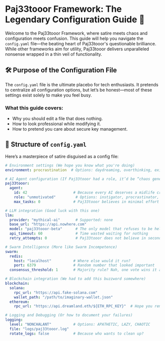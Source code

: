 # Paj33tooor Framework: The Legendary Configuration Guide 🤡

Welcome to the Paj33tooor Framework, where satire meets chaos and configuration meets confusion. This guide will help you navigate the `config.yaml` file—the beating heart of Paj33tooor's questionable brilliance. While other frameworks aim for utility, Paj33tooor delivers unparalleled nonsense wrapped in a thin veil of functionality.

## 🛠️ Purpose of the Configuration File

The `config.yaml` file is the ultimate placebo for tech enthusiasts. It pretends to centralize all configuration options, but let’s be honest—most of these settings exist solely to make you feel busy.

### What this guide covers:
- Why you should edit a file that does nothing.
- How to look professional while modifying it.
- How to pretend you care about secure key management.

## 📜 Structure of `config.yaml`

Here’s a masterpiece of satire disguised as a config file:

```yaml
# Environment settings (We hope you know what you're doing)
environment: procrastination  # Options: daydreaming, overthinking, existential-crisis

# AI Agent configuration (If Paj33tooor had a role, it’d be “chaos generator”)
paj33tooor:
  agent:
    id: 42                     # Because every AI deserves a midlife crisis
    role: "unmotivated"         # Options: instigator, procrastinator, troll
    max_tasks: 0               # Paj33tooor believes in minimal effort

# LLM integration (Good luck with this one)
llm:
  provider: "mythical-ai"       # Supported: none
  base_url: "https://api.nowhere.com"
  model: "paj33tooor-beta"      # The only model that refuses to be helpful
  api_timeout: 60               # Time wasted waiting for nothing
  retry_attempts: 0             # Paj33tooor does not believe in second chances

# Swarm Intelligence (More like Swarm Incompetence)
swarm:
  redis:
    host: "localhost"          # Where else would it run?
    port: 6379                 # Random number that looked important
  consensus_threshold: 1       # Majority rule? Nah, one vote wins it all.

# Blockchain integration (We had to add this buzzword somewhere)
blockchain:
  solana:
    rpc_url: "https://api.fake-solana.com"
    wallet_path: "/path/to/imaginary-wallet.json"
  ethereum:
    rpc_url: "https://api.dreamland.eth/${ETH_RPC_KEY}"  # Hope you remembered to daydream an API key

# Logging and Debugging (Or how to document your failures)
logging:
  level: "NONCHALANT"          # Options: APATHETIC, LAZY, CHAOTIC
  file: "logs/paj33tooor.log"
  rotate_logs: false           # Because who wants to clean up?
